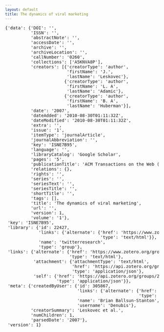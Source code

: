 ```yaml
---
layout: default
title: The dynamics of viral marketing
--- 
```

<pre>
{'data': {'DOI': '',
          'ISSN': '',
          'abstractNote': '',
          'accessDate': '',
          'archive': '',
          'archiveLocation': '',
          'callNumber': '0260',
          'collections': ['A5KNVA8P'],
          'creators': [{'creatorType': 'author',
                        'firstName': 'J.',
                        'lastName': 'Leskovec'},
                       {'creatorType': 'author',
                        'firstName': 'L. A',
                        'lastName': 'Adamic'},
                       {'creatorType': 'author',
                        'firstName': 'B. A',
                        'lastName': 'Huberman'}],
          'date': '2007',
          'dateAdded': '2010-08-30T01:11:32Z',
          'dateModified': '2010-08-30T01:11:32Z',
          'extra': '',
          'issue': '1',
          'itemType': 'journalArticle',
          'journalAbbreviation': '',
          'key': 'ISNE7B95',
          'language': '',
          'libraryCatalog': 'Google Scholar',
          'pages': '5',
          'publicationTitle': 'ACM Transactions on the Web (TWEB)',
          'relations': {},
          'rights': '',
          'series': '',
          'seriesText': '',
          'seriesTitle': '',
          'shortTitle': '',
          'tags': [],
          'title': 'The dynamics of viral marketing',
          'url': '',
          'version': 1,
          'volume': '1'},
 'key': 'ISNE7B95',
 'library': {'id': 22427,
             'links': {'alternate': {'href': 'https://www.zotero.org/groups/22427',
                                     'type': 'text/html'}},
             'name': 'twitterresearch',
             'type': 'group'},
 'links': {'alternate': {'href': 'https://www.zotero.org/groups/22427/items/ISNE7B95',
                         'type': 'text/html'},
           'attachment': {'attachmentType': 'text/html',
                          'href': 'https://api.zotero.org/groups/22427/items/I4BS7RTT',
                          'type': 'application/json'},
           'self': {'href': 'https://api.zotero.org/groups/22427/items/ISNE7B95',
                    'type': 'application/json'}},
 'meta': {'createdByUser': {'id': 305867,
                            'links': {'alternate': {'href': 'https://www.zotero.org/denubis',
                                                    'type': 'text/html'}},
                            'name': 'Brian Ballsun-Stanton',
                            'username': 'Denubis'},
          'creatorSummary': 'Leskovec et al.',
          'numChildren': 1,
          'parsedDate': '2007'},
 'version': 1}
</pre>